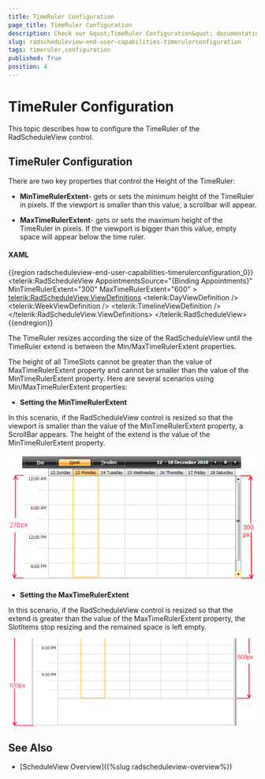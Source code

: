 ```yaml
---
title: TimeRuler Configuration
page_title: TimeRuler Configuration
description: Check our &quot;TimeRuler Configuration&quot; documentation article for the RadScheduleView {{ site.framework_name }} control.
slug: radscheduleview-end-user-capabilities-timerulerconfiguration
tags: timeruler,configuration
published: True
position: 4
---
```


# TimeRuler Configuration

This topic describes how to configure the TimeRuler of the RadScheduleView control.

## TimeRuler Configuration

There are two key properties that control the Height of the TimeRuler:

* __MinTimeRulerExtent__- gets or sets the minimum height of the TimeRuler in pixels. If the viewport is smaller than this value, a scrollbar will appear.

* __MaxTimeRulerExtent__- gets or sets the maximum height of the TimeRuler in pixels. If the viewport is bigger than this value, empty space will appear below the time ruler.

#### __XAML__

{{region radscheduleview-end-user-capabilities-timerulerconfiguration_0}}
	<telerik:RadScheduleView AppointmentsSource="{Binding Appointments}"  
	                          MinTimeRulerExtent="300" 
	                          MaxTimeRulerExtent="600" >
	            <telerik:RadScheduleView.ViewDefinitions>
	                <telerik:DayViewDefinition  />
	                <telerik:WeekViewDefinition />
	                <telerik:TimelineViewDefinition />
	            </telerik:RadScheduleView.ViewDefinitions>
	</telerik:RadScheduleView>
{{endregion}}

The TimeRuler resizes according the size of the RadScheduleView until the TimeRuler extend is between the Min/MaxTimeRulerExtent properties.

The height of all TimeSlots cannot be greater than the value of MaxTimeRulerExtent property and cannot be smaller than the value of the MinTimeRulerExtent property. Here are several scenarios using Min/MaxTimeRulerExtent properties:

* __Setting the MinTimeRulerExtent__

In this scenario, if the RadScheduleView control is resized so that the viewport is smaller than the value of the MinTimeRulerExtent property, a ScrollBar appears. The height of the extend is the value of the MinTimeRulerExtent property.

![Configurate TimeRuler 01](images/radscheduleview_end_user_capabilities_configurate_timeRuler_01.png)

* __Setting the MaxTimeRulerExtent__

In this scenario, if the RadScheduleView control is resized so that the extend is greater than the value of the MaxTimeRulerExtent property, the SlotItems stop resizing and the remained space is left empty.

![Configurate TimeRuler 02](images/radscheduleview_end_user_capabilities_configurate_timeRuler_02.png)

## See Also

 * [ScheduleView Overview]({%slug radscheduleview-overview%})